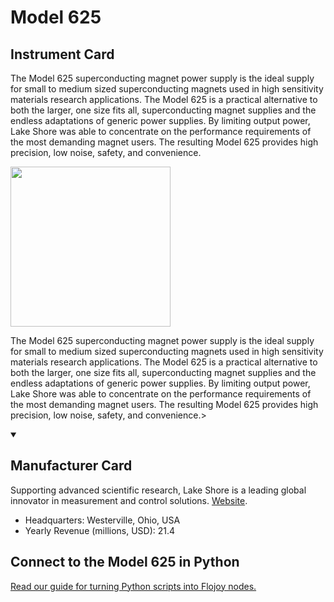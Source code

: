 
# Model 625

## Instrument Card

<div className="flex">

<div>

The Model 625 superconducting magnet power supply is the ideal supply for small to medium sized superconducting magnets used in high sensitivity materials research applications. The Model 625 is a practical alternative to both the larger, one size fits all, superconducting magnet supplies and the endless adaptations of generic power supplies. By limiting output power, Lake Shore was able to concentrate on the performance requirements of the most demanding magnet users. The resulting Model 625 provides high precision, low noise, safety, and convenience.

</div>

<img width="256" src="https://v5.airtableusercontent.com/v1/19/19/1691539200000/v02a39dxwygVBnb8CMmDwg/2pHFkmku2N40VvkyQa6F5vC40LrAdqT9W9HiE6BPCTk8byQDgagJ-zxK-d7r4I-sOt41aFgE7VcAf0xcSsG0Gw/YGWEIVqiMkgxyGBxPEgu40d9L41quQPTdiXznUhDuH4"/>

</div>

The Model 625 superconducting magnet power supply is the ideal supply for small to medium sized superconducting magnets used in high sensitivity materials research applications. The Model 625 is a practical alternative to both the larger, one size fits all, superconducting magnet supplies and the endless adaptations of generic power supplies. By limiting output power, Lake Shore was able to concentrate on the performance requirements of the most demanding magnet users. The resulting Model 625 provides high precision, low noise, safety, and convenience.>

<details open>
<summary><h2>Manufacturer Card</h2></summary>

Supporting advanced scientific research, Lake Shore is a leading global innovator in measurement and control solutions. <a href="https://www.lakeshore.com/home">Website</a>.

<ul>
  <li>Headquarters: Westerville, Ohio, USA</li>
  <li>Yearly Revenue (millions, USD): 21.4</li>
</ul>
</details>

## Connect to the Model 625 in Python

[Read our guide for turning Python scripts into Flojoy nodes.](https://docs.flojoy.ai/custom-nodes/creating-custom-node/)



